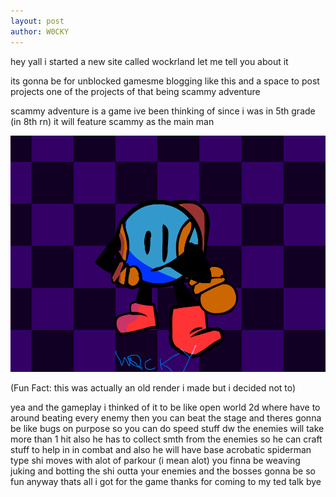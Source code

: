 ```yaml
---
layout: post
author: W0CKY
---
```

hey yall i started a new site called wockrland
let me tell you about it

its gonna be for unblocked gamesme blogging like this and a space to post projects
one of the projects of that being scammy adventure

scammy adventure is a game ive been thinking of since i was in 5th grade (in 8th rn)
it will feature scammy as the main man

![Scammy real](/assets/images/screal.gif)

(Fun Fact: this was actually an old render i made but i decided not to)

yea and the gameplay i thinked of it to be
like open world 2d where have to around beating every enemy then you can beat the stage
and theres gonna be like bugs on purpose so you can do speed stuff
dw the enemies will take more than 1 hit
also he has to collect smth from the enemies so he can craft stuff to help in in combat
and also he will have base acrobatic spiderman type shi moves
with alot of parkour (i mean alot)
you finna be weaving juking and botting the shi outta your enemies
and the bosses gonna be so fun
anyway thats all i got for the game
thanks for coming to my ted talk bye
